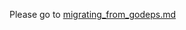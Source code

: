 Please go to [migrating_from_godeps.md](https://github.com/cloudfoundry/bosh-init/blob/master/docs/migrating_from_godeps.md)